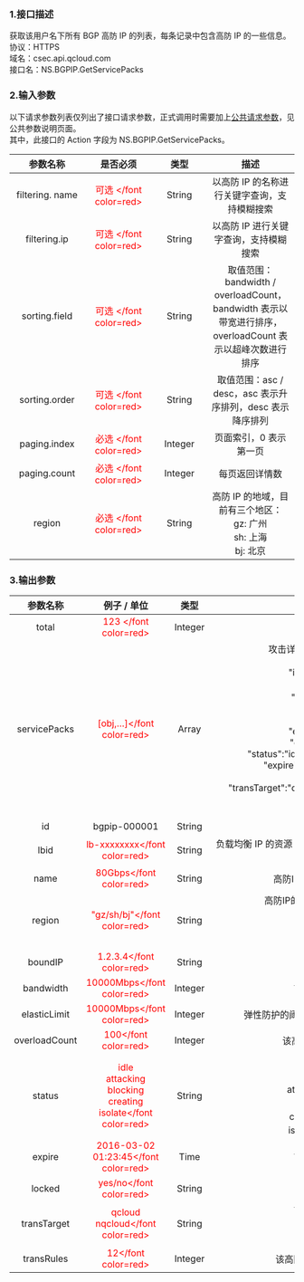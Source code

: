 <style rel="stylesheet">
table th:nth-of-type(1){
width:200px;
}</style>
<style rel="stylesheet">
table th:nth-of-type(2){
width:200px;
}</style>
<style rel="stylesheet">
table th:nth-of-type(3){
width:200px;
}</style>
<style rel="stylesheet">
table th:nth-of-type(4){
width:200px;
}</style>
<style rel="stylesheet">
table tr:hover {
background: #efefef; 
</style>
### 1.接口描述
获取该用户名下所有 BGP 高防 IP 的列表，每条记录中包含高防 IP 的一些信息。
<br> 协议：HTTPS
<br> 域名：csec.api.qcloud.com
<br> 接口名：NS.BGPIP.GetServicePacks 

### 2.输入参数
以下请求参数列表仅列出了接口请求参数，正式调用时需要加上[公共请求参数](http://tce.fsphere.cn/document/product/295/7279)，见公共参数说明页面。
<br> 其中，此接口的 Action 字段为 NS.BGPIP.GetServicePacks。

| 参数名称 | 是否必须 | 类型 | 描述 |
|:---------:|:---------:|:---------:|:---------:|
| filtering. name|<font color=red> 可选 </font color=red>| String | 以高防 IP 的名称进行关键字查询，支持模糊搜索 |
| filtering.ip|<font color=red> 可选 </font color=red>| String | 以高防 IP 进行关键字查询，支持模糊搜索 |
| sorting.field|<font color=red> 可选 </font color=red>| String | 取值范围： bandwidth / overloadCount，bandwidth 表示以带宽进行排序， overloadCount 表示以超峰次数进行排序 |
| sorting.order|<font color=red> 可选 </font color=red>| String | 取值范围：asc / desc，asc 表示升序排列，desc 表示降序排列|
| paging.index|<font color=red> 必选 </font color=red>| Integer | 页面索引，0 表示第一页|
| paging.count|<font color=red> 必选 </font color=red>| Integer | 每页返回详情数|
| region|<font color=red> 必选 </font color=red>| String | 高防 IP 的地域，目前有三个地区：<br>gz: 广州<br>sh: 上海<br>bj: 北京|

### 3.输出参数
| 参数名称 | 例子 / 单位| 类型 | 描述 |
|:---------:|:---------:|:---------:|:---------:|
|total| <font color=red> 123 </font color=red> |Integer | 共有多少个高防 IP |
| servicePacks|<font color=red> [obj,…]</font color=red>| Array | 攻击详情数组，数组元素如下：<br>{<br>&nbsp;&nbsp;&nbsp;&nbsp;&nbsp;&nbsp;"id": "bgp-00000001",<br>&nbsp;&nbsp;&nbsp;&nbsp;&nbsp;&nbsp;&nbsp;"name": "服务包 1",<br>&nbsp;&nbsp;&nbsp;&nbsp;&nbsp;&nbsp;"region": "gz / sh / bj",<br>&nbsp;&nbsp;&nbsp;&nbsp;&nbsp;&nbsp;"boundIP": "1.2.3.4",<br>&nbsp;&nbsp;&nbsp;&nbsp;&nbsp;&nbsp;"bandwidth": 10000, <br>&nbsp;&nbsp;&nbsp;&nbsp;&nbsp;&nbsp;"elasticLimit" : 100000, <br>&nbsp;&nbsp;&nbsp;&nbsp;&nbsp;&nbsp;"overloadCount" : 100, <br>&nbsp;&nbsp;&nbsp;&nbsp;&nbsp;&nbsp;"status":"idle/attacking/blocking/creating",<br>&nbsp;&nbsp;&nbsp;&nbsp;&nbsp;&nbsp;"expire": "2016-03-02 01:23:45",<br>&nbsp;&nbsp;&nbsp;&nbsp;&nbsp;&nbsp;"locked": "yes / no"<br>&nbsp;&nbsp;&nbsp;&nbsp;&nbsp;&nbsp;"transTarget":"qcloud/nqcloud/blackstone/finance",<br>&nbsp;&nbsp;&nbsp;&nbsp;&nbsp;&nbsp;"transRules": "12"<br>}|
|id|bgpip-000001| String | 高防 IP 的资源 ID |
| lbid|<font color=red>lb-xxxxxxxx</font color=red>| String | 负载均衡 IP 的资源 ID，只有高防 IP 是云内 IP 时才有该字段|
| name|<font color=red>80Gbps</font color=red>| String | 高防IP的名称，由用户自定义|
| region|<font color=red>"gz/sh/bj"</font color=red>| String | 高防IP的地域，目前有三个地区：<br>gz: 广州<br>sh: 上海<br>bj: 北京|
| boundIP|<font color=red>1.2.3.4</font color=red>| String | 高防 IP 的 IP 地址|
| bandwidth|<font color=red>10000Mbps</font color=red>| Integer | 高防 IP 的防护带宽|
| elasticLimit|<font color=red>10000Mbps</font color=red>| Integer | 弹性防护的阈值，超过该阈值后 IP 将被封堵|
| overloadCount|<font color=red>100</font color=red>| Integer |该高防IP被攻击超峰次数|
| status|<font color=red>idle<br>attacking<br>blocking<br>creating<br>isolate</font color=red>| String |高防 IP 的状态：<br>idle: 正常工作中<br>attacking: 正在被攻击<br>blocking: 被封堵<br>creating: 正常创建中<br>isolate: 到期后被隔离|
| expire|<font color=red>2016-03-02 01:23:45</font color=red>| Time | 高防 IP 的到期时间|
| locked|<font color=red>yes/no</font color=red>|String | 是否被锁|
| transTarget|<font color=red>qcloud<br>nqcloud</font color=red>|String | 高防 IP 的转发目标<br>qcloud:云平台内<br>nqcloud:云平台外|
| transRules|<font color=red>12</font color=red>|Integer| 该高防 IP 配置的转发规则数|

